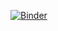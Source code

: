 [![Binder](https://mybinder.org/badge_logo.svg)](https://mybinder.org/v2/gh/igorterroso/Jupyterplay/master)
